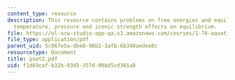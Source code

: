 ```yaml
---
content_type: resource
description: This resource contains problems on free energies and equilibrium concepts,
  temperature, pressure and iconic strength effects on equilibrium.
file: https://ol-ocw-studio-app-qa.s3.amazonaws.com/courses/1-76-aquatic-chemistry-fall-2005/f1d69cafb32b93d5357d00bd5cd365a8_pset2.pdf
file_type: application/pdf
parent_uid: 5c067e5a-dbe8-96b2-3afb-6b348aedee8c
resourcetype: Document
title: pset2.pdf
uid: f1d69caf-b32b-93d5-357d-00bd5cd365a8
---
```

